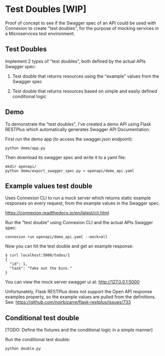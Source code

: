 Test Doubles [WIP]
==================

Proof of concept to see if the Swagger spec of an API could be used with Connexion
to create "test doubles", for the purpose of mocking services in a Microservices
test environment.

Test Doubles
------------

Implement 2 types of "test doubles", both defined by the actual APIs Swagger spec:

1. Test double that returns resources using the "example" values from the Swagger spec

2. Test double that returns resources based on simple and easily defined conditional logic


Demo
----

To demonstrate the "test doubles", I've created a demo API using Flask RESTPlus
which automatically generates Swagger API Documentation.

First run the demo app (to access the swagger.json endpoint):

```
python demo/app.py

```

Then download its swagger spec and write it to a yaml file:

```
mkdir openapi/
python demo/export_swagger_spec.py > openapi/demo_api.yaml
```

Example values test double
--------------------------

Uses Connexion CLI to run a mock server which returns static example responses 
on every request, from the example values in the Swagger spec.

https://connexion.readthedocs.io/en/latest/cli.html

Run the "test double" using Connexion CLI and the actual APIs Swagger spec:

```
connexion run openapi/demo_api.yaml --mock=all
```

Now you can hit the test double and get an example response:

```
$ curl localhost:5000/todos/1
{
  "id": 1,
  "task": "Take out the bins."
}
```

You can view the mock server swagger ui at: http://127.0.0.1:5000

Unfortunately, Flask RESTPlus does not support the Open API response examples
property, so the example values are pulled from the definitions.
See: https://github.com/noirbizarre/flask-restplus/issues/733

Conditional test double
-----------------------

[TODO: Define the fixtures and the conditional logic in a simple manner]

Run the conditional test double:

```
python double.py
```

